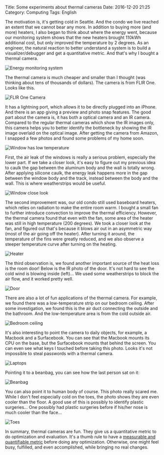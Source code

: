 Title: Some experiments about thermal cameras
Date: 2016-12-20 21:25
Category: Computing
Tags: English

The motivation is, it's getting cold in Seattle.
And the condo we live reached an extent that we cannot bear any more.
In addition to buying more (and more) heaters, I also began to think about where the energy went, because our monitoring system shows that the new heaters brought 110kWh additional cost, but only improved the temperature by 2 degrees.
As an engineer, the natural reaction to better understand a system is to build a visualizer/debugger and get a quantitative metric.
And that's why I bought a thermal camera.

![Energy monitoring system](/images/thermal-camera-monitoring.png)

The thermal camera is much cheaper and smaller than I thought (was thinking about tens of thousands of dollars).
The camera is from FLIR One. Looks like this.

![FLIR One Camera](/images/thermal-camera-flirone.jpg)

It has a lightning port, which allows it to be directly plugged into an iPhone. 
And there is an app giving a preview and photo snap features.
The good part about the camera is, it has both a optical camera and an IR camera.
Compared to the regular thermal cameras which show the IR images only, this camera helps you to better identify the bottleneck by showing the IR image overlaid on the optical image.
After getting the camera from Amazon, I snapped a few photos and found some problems of my home soon.

![Window has low temperature](/images/thermal-camera-window.jpg)

First, the air leak of the windows is really a serious problem, especially the lower part.
If we take a closer look, it's easy to figure out my previous idea to caulk the gap between the aluminum body and the wall is totally wrong.
After applying silicone caulk, the energy leak happens more in the gap between the window body and the track, instead between the body and the wall. 
This is where weatherstrips would be useful.

![Window close look](/images/thermal-camera-window-close-look.jpg)

The second improvement was, our old condo still used baseboard heaters, which relies on radiation to make the entire room warm.
I bought a small fan to further introduce convection to improve the thermal efficiency. 
However, the thermal camera found that even with the fan, some area of the heater was still in high temperature (200 degrees).
We took a closer look at the fan, and figured out that's because it blows air out in an asymmetric way (most of the air going off the heater).
After turning it around, the temperature of the fins were greatly reduced, and we also observe a steeper temperature curve after turning on the heating.

![Heater](/images/thermal-camera-heater.jpg)

The third observation is, we found another important source of the heat loss is the room door!
Below is the IR photo of the door.
It's not hard to see the cold wind is blowing inside (left)...
We used some weatherstrips to block the air flow, and it worked pretty well.

![Door](/images/thermal-camera-door.jpg)

There are also a lot of fun applications of the thermal camera.
For example, we found there was a low-temperature strip on our bedroom ceiling.
After some investigation, we found this is the air duct connecting the outside and the bathroom.
And the low-temperature area is from the cold outside air.

![Bedroom ceiling](/images/thermal-camera-ceiling.jpg)

It's also interesting to point the camera to daily objects, for example, a Macbook and a Surfacebook.
You can see that the Macbook mounts its CPU on the base, but the Surfacebook mounts that behind the screen.
You can even see what keys I touched before taking this photo.
Looks it's not impossible to steal passwords with a thermal camera.

![Laptops](/images/thermal-camera-laptops.jpg)

Pointing it to a beanbag, you can see how the last person sat on it:

![Beanbag](/images/thermal-camera-beanbag.jpg)

You can also point it to human body of course.
This photo really scared me.
While I don't feel especially cold on the toes, the photo shows they are even cooler than the floor.
A good use of this is possibly to identify plastic surgeries...
One possibly had plastic surgeries before if his/her nose is much cooler than the face...

![Toes](/images/thermal-camera-toes.jpg)

In summary, thermal cameras are fun.
They give us a quantitative metric to do optimization and evaluation.
It's a thumb rule to have a [measurable and quantifiable metric](https://yage.ai/what-metric-should-you-use-for-weight-management.html) before doing any optimization.
Otherwise, one might feel busy, fulfilled, and even accomplished, while bringing no real changes.